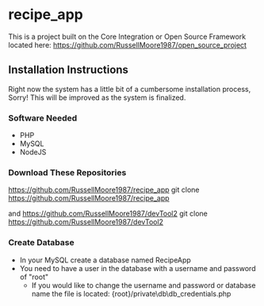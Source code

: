 # recipe_app
This is a project built on the Core Integration or Open Source Framework 
located here: https://github.com/RussellMoore1987/open_source_project

## Installation Instructions
Right now the system has a little bit of a cumbersome installation process, Sorry! This will be improved as the system is finalized.

### Software Needed
- PHP
- MySQL
- NodeJS

### Download These Repositories
https://github.com/RussellMoore1987/recipe_app
    git clone https://github.com/RussellMoore1987/recipe_app

and
https://github.com/RussellMoore1987/devTool2
    git clone https://github.com/RussellMoore1987/devTool2

### Create Database
- In your MySQL create a database named RecipeApp
- You need to have a user in the database with a username and password of "root"
    - If you would like to change the username and password or database name the file is located: {root}/private\db\db_credentials.php
